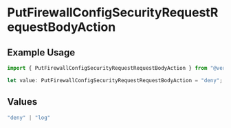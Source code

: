 # PutFirewallConfigSecurityRequestRequestBodyAction

## Example Usage

```typescript
import { PutFirewallConfigSecurityRequestRequestBodyAction } from "@vercel/sdk/models/putfirewallconfigop.js";

let value: PutFirewallConfigSecurityRequestRequestBodyAction = "deny";
```

## Values

```typescript
"deny" | "log"
```